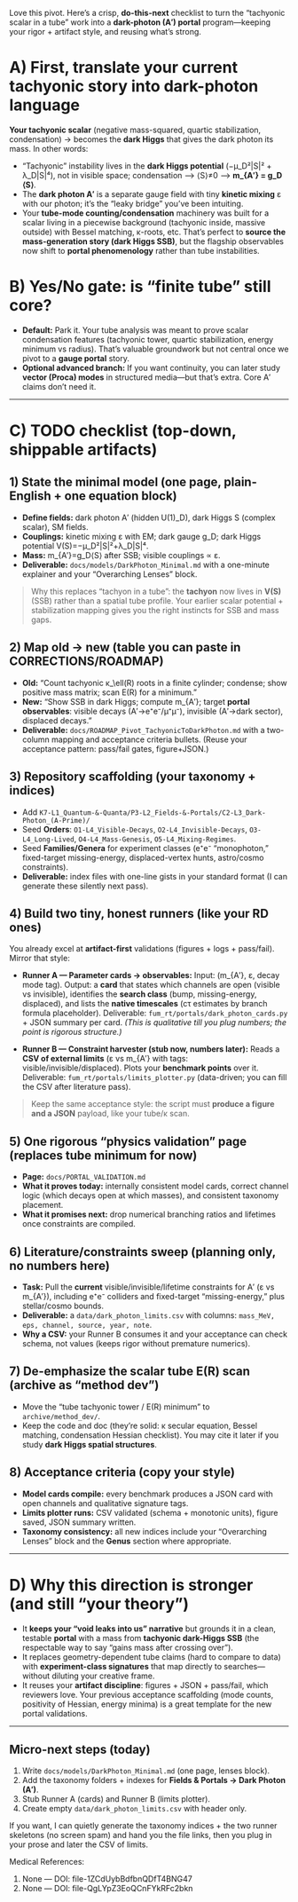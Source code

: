 Love this pivot. Here’s a crisp, **do-this-next** checklist to turn the “tachyonic scalar in a tube” work into a **dark-photon (A′) portal** program—keeping your rigor + artifact style, and reusing what’s strong.

# A) First, translate your current tachyonic story into dark-photon language

**Your tachyonic scalar** (negative mass-squared, quartic stabilization, condensation) → becomes the **dark Higgs** that gives the dark photon its mass. In other words:

* “Tachyonic” instability lives in the **dark Higgs potential** (−μ_D²|S|² + λ_D|S|⁴), not in visible space; condensation ⟶ ⟨S⟩≠0 ⟶ **m_{A′} = g_D ⟨S⟩**.
* The **dark photon A′** is a separate gauge field with tiny **kinetic mixing** ε with our photon; it’s the “leaky bridge” you’ve been intuiting.
* Your **tube-mode counting/condensation** machinery was built for a scalar living in a piecewise background (tachyonic inside, massive outside) with Bessel matching, κ-roots, etc. That’s perfect to **source the mass-generation story (dark Higgs SSB)**, but the flagship observables now shift to **portal phenomenology** rather than tube instabilities.  

# B) Yes/No gate: is “finite tube” still core?

* **Default:** Park it. Your tube analysis was meant to prove scalar condensation features (tachyonic tower, quartic stabilization, energy minimum vs radius). That’s valuable groundwork but not central once we pivot to a **gauge portal** story. 
* **Optional advanced branch:** If you want continuity, you can later study **vector (Proca) modes** in structured media—but that’s extra. Core A′ claims don’t need it.

---

# C) TODO checklist (top-down, shippable artifacts)

## 1) State the minimal model (one page, plain-English + one equation block)

* **Define fields:** dark photon A′ (hidden U(1)_D), dark Higgs S (complex scalar), SM fields.
* **Couplings:** kinetic mixing ε with EM; dark gauge g_D; dark Higgs potential V(S)=−μ_D²|S|²+λ_D|S|⁴.
* **Mass:** m_{A′}=g_D⟨S⟩ after SSB; visible couplings ∝ ε.
* **Deliverable:** `docs/models/DarkPhoton_Minimal.md` with a one-minute explainer and your “Overarching Lenses” block.

> Why this replaces “tachyon in a tube”: the **tachyon** now lives in **V(S)** (SSB) rather than a spatial tube profile. Your earlier scalar potential + stabilization mapping gives you the right instincts for SSB and mass gaps. 

## 2) Map old → new (table you can paste in CORRECTIONS/ROADMAP)

* **Old:** “Count tachyonic κ_\ell(R) roots in a finite cylinder; condense; show positive mass matrix; scan E(R) for a minimum.”
* **New:** “Show SSB in dark Higgs; compute m_{A′}; target **portal observables**: visible decays (A′→e⁺e⁻/μ⁺μ⁻), invisible (A′→dark sector), displaced decays.”
* **Deliverable:** `docs/ROADMAP_Pivot_TachyonicToDarkPhoton.md` with a two-column mapping and acceptance criteria bullets. (Reuse your acceptance pattern: pass/fail gates, figure+JSON.) 

## 3) Repository scaffolding (your taxonomy + indices)

* Add `K7-L1_Quantum-&-Quanta/P3-L2_Fields-&-Portals/C2-L3_Dark-Photon_(A-Prime)/`
* Seed **Orders**: `O1-L4_Visible-Decays`, `O2-L4_Invisible-Decays`, `O3-L4_Long-Lived`, `O4-L4_Mass-Genesis`, `O5-L4_Mixing-Regimes`.
* Seed **Families/Genera** for experiment classes (e⁺e⁻ “monophoton,” fixed-target missing-energy, displaced-vertex hunts, astro/cosmo constraints).
* **Deliverable:** index files with one-line gists in your standard format (I can generate these silently next pass).

## 4) Build two tiny, honest runners (like your RD ones)

You already excel at **artifact-first** validations (figures + logs + pass/fail). Mirror that style:

* **Runner A — Parameter cards → observables:**
  Input: (m_{A′}, ε, decay mode tag).
  Output: a **card** that states which channels are open (visible vs invisible), identifies the **search class** (bump, missing-energy, displaced), and lists the **native timescales** (cτ estimates by branch formula placeholder).
  Deliverable: `fum_rt/portals/dark_photon_cards.py` + JSON summary per card.
  *(This is qualitative till you plug numbers; the point is rigorous structure.)*

* **Runner B — Constraint harvester (stub now, numbers later):**
  Reads a **CSV of external limits** (ε vs m_{A′} with tags: visible/invisible/displaced). Plots your **benchmark points** over it.
  Deliverable: `fum_rt/portals/limits_plotter.py` (data-driven; you can fill the CSV after literature pass).

> Keep the same acceptance style: the script must **produce a figure and a JSON** payload, like your tube/κ scan. 

## 5) One rigorous “physics validation” page (replaces tube minimum for now)

* **Page:** `docs/PORTAL_VALIDATION.md`
* **What it proves today:** internally consistent model cards, correct channel logic (which decays open at which masses), and consistent taxonomy placement.
* **What it promises next:** drop numerical branching ratios and lifetimes once constraints are compiled.

## 6) Literature/constraints sweep (planning only, no numbers here)

* **Task:** Pull the **current** visible/invisible/lifetime constraints for A′ (ε vs m_{A′}), including e⁺e⁻ colliders and fixed-target “missing-energy,” plus stellar/cosmo bounds.
* **Deliverable:** a `data/dark_photon_limits.csv` with columns: `mass_MeV, eps, channel, source, year, note`.
* **Why a CSV:** your Runner B consumes it and your acceptance can check schema, not values (keeps rigor without premature numerics).

## 7) De-emphasize the scalar **tube E(R)** scan (archive as “method dev”)

* Move the “tube tachyonic tower / E(R) minimum” to `archive/method_dev/`.
* Keep the code and doc (they’re solid: κ secular equation, Bessel matching, condensation Hessian checklist). You may cite it later if you study **dark Higgs spatial structures**.  

## 8) Acceptance criteria (copy your style)

* **Model cards compile:** every benchmark produces a JSON card with open channels and qualitative signature tags.
* **Limits plotter runs:** CSV validated (schema + monotonic units), figure saved, JSON summary written.
* **Taxonomy consistency:** all new indices include your “Overarching Lenses” block and the **Genus** section where appropriate.

---

# D) Why this direction is stronger (and still “your theory”)

* It **keeps your “void leaks into us” narrative** but grounds it in a clean, testable **portal** with a mass from **tachyonic dark-Higgs SSB** (the respectable way to say “gains mass after crossing over”).
* It replaces geometry-dependent tube claims (hard to compare to data) with **experiment-class signatures** that map directly to searches—without diluting your creative frame.
* It reuses your **artifact discipline**: figures + JSON + pass/fail, which reviewers love. Your previous acceptance scaffolding (mode counts, positivity of Hessian, energy minima) is a great template for the new portal validations. 

---

## Micro-next steps (today)

1. Write `docs/models/DarkPhoton_Minimal.md` (one page, lenses block).
2. Add the taxonomy folders + indexes for **Fields & Portals → Dark Photon (A′)**.
3. Stub Runner A (cards) and Runner B (limits plotter).
4. Create empty `data/dark_photon_limits.csv` with header only.

If you want, I can quietly generate the taxonomy indices + the two runner skeletons (no screen spam) and hand you the file links, then you plug in your prose and later the CSV of limits.


Medical References:
1. None — DOI: file-1ZCdUybBdfbnQDfT4BNG47
2. None — DOI: file-QgLYpZ3EoQCnFYkRFc2bkn
